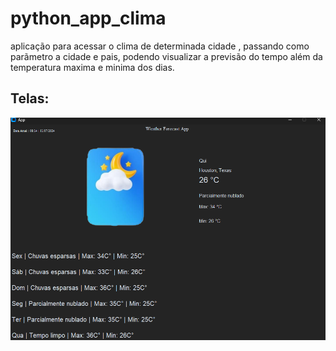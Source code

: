 # python_app_clima

aplicação para acessar o clima de determinada cidade , passando como parãmetro a cidade e pais, podendo visualizar a previsão do tempo além da temperatura maxima e minima dos dias.

## Telas:

<img align="center"
    src="img_rmd/Tela.png"/>
